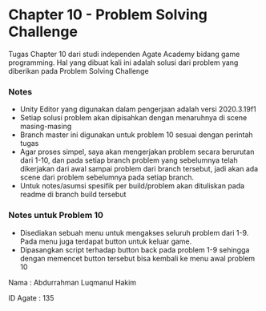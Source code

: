 # Chapter 10 - Problem Solving Challenge

Tugas Chapter 10 dari studi independen Agate Academy bidang game programming. Hal yang dibuat kali ini adalah solusi dari problem yang diberikan pada Problem Solving Challenge

### Notes
- Unity Editor yang digunakan dalam pengerjaan adalah versi 2020.3.19f1
- Setiap solusi problem akan dipisahkan dengan menaruhnya di scene masing-masing
- Branch master ini digunakan untuk problem 10 sesuai dengan perintah tugas
- Agar proses simpel, saya akan mengerjakan problem secara berurutan dari 1-10, dan pada setiap branch problem yang sebelumnya telah dikerjakan dari awal sampai problem dari branch tersebut, jadi akan ada scene dari problem sebelumnya pada setiap branch.
- Untuk notes/asumsi spesifik per build/problem akan dituliskan pada readme di branch build tersebut

### Notes untuk Problem 10
- Disediakan sebuah menu untuk mengakses seluruh problem dari 1-9. Pada menu juga terdapat button untuk keluar game.
- Dipasangkan script terhadap button back pada problem 1-9 sehingga dengan memencet button tersebut bisa kembali ke menu awal problem 10

Nama      : Abdurrahman Luqmanul Hakim

ID Agate  : 135

